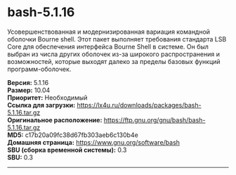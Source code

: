 # bash-5.1.16

Усовершенствованная и модернизированная вариация командной оболочки Bourne shell. Этот пакет выполняет требования стандарта LSB Core для обеспечения интерфейса Bourne Shell в системе. Он был выбран из числа других оболочек из-за широкого распространения и возможностей, которые выходят далеко за пределы базовых функций программ-оболочек.

**Версия:** 5.1.16
<br />
**Размер:** 10.04
<br />
**Приоритет:** Необходимый
<br />
**Ссылка для загрузки:** https://lx4u.ru/downloads/packages/bash-5.1.16.tar.gz
<br />
**Оригинальное расположение:** https://ftp.gnu.org/gnu/bash/bash-5.1.16.tar.gz
<br />
**MD5:** c17b20a09fc38d67fb303aeb6c130b4e
<br />
**Домашняя страница:** https://www.gnu.org/software/bash
        <br />**SBU (сборка временной системы):** 0.3
<br />
**SBU:** 0.3

***
            
